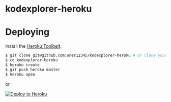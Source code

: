 # kodexplorer-heroku
# Deploying

Install the [Heroku Toolbelt](https://toolbelt.heroku.com/).

```sh
$ git clone git@github.com:oner12345/kodexplorer-heroku # or clone your own fork
$ cd kodexplorer-heroku
$ heroku create
$ git push heroku master
$ heroku open
```

or

[![Deploy to Heroku](https://www.herokucdn.com/deploy/button.png)](https://heroku.com/deploy)
